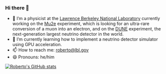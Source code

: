 ### Hi there 👋

- 🔭 I’m a physicist at the [Lawrence Berkeley National Laboratory](https://www.lbl.gov) currently working on the [Mu2e](https://mu2e.fnal.gov) experiment, which is looking for an ultra-rare conversion of a muon into an electron, and on the [DUNE](https://www.dunescience.org) experiment, the next-generation largest neutrino detector in the world.
- 🌱 I’m currently learning how to implement a neutrino detector simulator using GPU acceleration.
- 📫 How to reach me: roberto@lbl.gov
- 😄 Pronouns: he/him

[![Roberto's GitHub stats](https://github-readme-stats.vercel.app/api?username=soleti)](https://github.com/anuraghazra/github-readme-stats)
